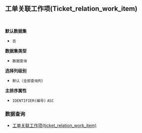 ## 工单关联工作项(Ticket_relation_work_item) <!-- {docsify-ignore-all} -->



<br>
<p class="panel-title"><b>默认数据集</b></p>

* `否`

<p class="panel-title"><b>数据集类型</b></p>

* `数据查询`

<p class="panel-title"><b>选择列级别</b></p>

* `默认（全部查询列）`


<p class="panel-title"><b>主排序属性</b></p>

* `IDENTIFIER(编号)` `ASC`



### 数据查询
  * [工单关联工作项(ticket_relation_work_item)](module/ProjMgmt/Work_item/query/Ticket_relation_work_item)
